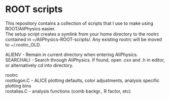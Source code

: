 # ROOT scripts
This repository contains a collection of scripts that I use to make using ROOT/AliPhysics easier.  
The setup script creates a symlink from your home directory to the rootrc contained in ~/AliPhysics-ROOT-scripts/. Any existing rootrc will be moved to ~/.rootrc_OLD.  
 
ALIENV - Remain in current directory when entering AliPhysics.  
SEARCHALI - Search through AliPhysics. If found, open .cxx and .h in editor, or alternatively cd into directory. 

rootrc  
rootlogon.C - ALICE plotting defaults, color adjustments, analysis specific plotting bins  
rootalias.C - analysis functions (comb backgr., R factor, etc)  
